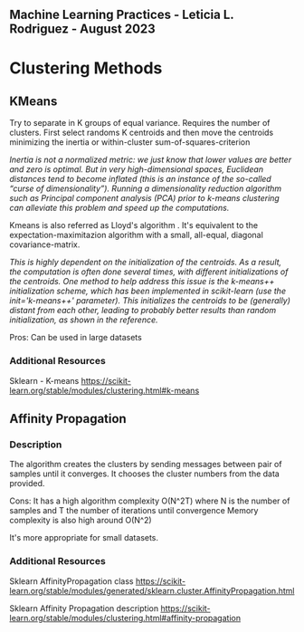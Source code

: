 ## Machine Learning Practices - Leticia L. Rodriguez - August 2023

# Clustering Methods

## KMeans

Try to separate in K groups of equal variance. Requires the number of clusters.
First select randoms K centroids and then move the centroids minimizing the inertia or within-cluster 
sum-of-squares-criterion

_Inertia is not a normalized metric: we just know that lower values are better and zero is optimal. But in very high-dimensional spaces, Euclidean distances tend to become inflated (this is an instance of the so-called “curse of dimensionality”). Running a dimensionality reduction algorithm such as Principal component analysis (PCA) prior to k-means clustering can alleviate this problem and speed up the computations._

Kmeans is also referred as Lloyd's algorithm . It's equivalent to the expectation-maximitazion algorithm with a small, all-equal, diagonal covariance-matrix.

_This is highly dependent on the initialization of the centroids. As a result, the computation is often done several times, with different initializations of the centroids. One method to help address this issue is the k-means++ initialization scheme, which has been implemented in scikit-learn (use the init='k-means++' parameter). This initializes the centroids to be (generally) distant from each other, leading to probably better results than random initialization, as shown in the reference._

Pros:
Can be used in large datasets

### Additional Resources
Sklearn - K-means
https://scikit-learn.org/stable/modules/clustering.html#k-means

## Affinity Propagation

### Description

The algorithm creates the clusters by sending messages between pair of samples until it converges. It chooses the cluster numbers from the data provided.

Cons:
It has a high algorithm complexity O(N^2T) where N is the number of samples and T the number of iterations until convergence
Memory complexity is also high around O(N^2)

It's more appropriate for small datasets.

### Additional Resources
Sklearn AffinityPropagation class 
https://scikit-learn.org/stable/modules/generated/sklearn.cluster.AffinityPropagation.html

Sklearn Affinity Propagation description
https://scikit-learn.org/stable/modules/clustering.html#affinity-propagation
